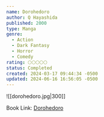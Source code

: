 ```yaml
---
name: Dorohedoro
author: Q Hayashida
published: 2000
type: Manga
genre:
  - Action
  - Dark Fantasy
  - Horror
  - Comedy
rating: 🌕🌕🌕🌕🌕
status: Completed
created: 2024-03-17 09:44:34 -0500
updated: 2024-06-16 16:56:05 -0500
---
```


![[dorohedoro.jpg|300]]

Book Link: [Dorohedoro](https://myanimelist.net/manga/1133/Dorohedoro)
